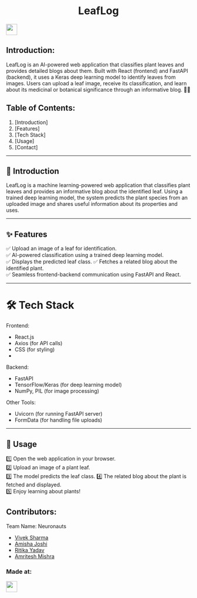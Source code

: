 <h1 align="center">LeafLog</h1>
<p align="center">
</p>
<a href="https://weekendofcode.computercodingclub.in/"> <img src="https://i.postimg.cc/njCM24kx/woc.jpg" height=30px> </a>

## Introduction:
  LeafLog is an AI-powered web application that classifies plant leaves and provides detailed blogs about them. Built with React (frontend) and FastAPI (backend), it uses a Keras deep learning model to identify leaves from images. Users can upload a leaf image, receive its classification, and learn about its medicinal or botanical significance through an informative blog. 🚀🌿
  
## Table of Contents:
1. [Introduction] 
2. [Features] 
3. [Tech Stack] 
4. [Usage] 
5. [Contact]

---

## 🌱 Introduction  

LeafLog is a machine learning-powered web application that classifies plant leaves and provides an informative blog about the identified leaf. Using a trained deep learning model, the system predicts the plant species from an uploaded image and shares useful information about its properties and uses.  

---

## ✨ Features  

✅ Upload an image of a leaf for identification.  
✅ AI-powered classification using a trained deep learning model.  
✅ Displays the predicted leaf class.
✅ Fetches a related blog about the identified plant.  
✅ Seamless frontend-backend communication using FastAPI and React.  

---

# 🛠 Tech Stack  

Frontend:
- React.js  
- Axios (for API calls)  
- CSS (for styling)
- 
Backend: 
- FastAPI  
- TensorFlow/Keras (for deep learning model)  
- NumPy, PIL (for image processing)  

Other Tools:
- Uvicorn (for running FastAPI server)  
- FormData (for handling file uploads)  

---

## 🚀 Usage  

1️⃣ Open the web application in your browser.  
2️⃣ Upload an image of a plant leaf.  
3️⃣ The model predicts the leaf class. 
4️⃣ The related blog about the plant is fetched and displayed.  
5️⃣ Enjoy learning about plants! 
  

## Contributors:

Team Name: Neuronauts

* [Vivek Sharma](https://github.com/vivekCS007)
* [Amisha Joshi](https://github.com/amisha-013)
* [Ritika Yadav](https://github.com/RitikaYadav-1911)
* [Amritesh Mishra](https://github.com/AMRITESH-MISHRA-15)


### Made at:



<a href="[https://hack36.com](https://weekendofcode.computercodingclub.in/)"> <img src="https://i.postimg.cc/Z9fC676j/devjam.jpg" height=30px> </a>
